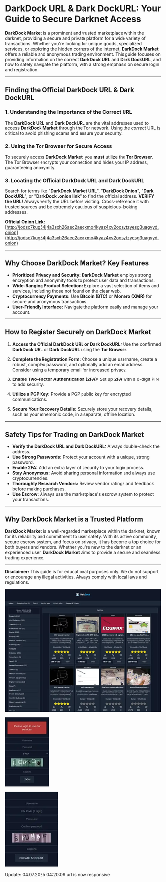 # DarkDock URL & Dark DockURL: Your Guide to Secure Darknet Access

**DarkDock Market** is a prominent and trusted marketplace within the darknet, providing a secure and private platform for a wide variety of transactions. Whether you're looking for unique goods, specialized services, or exploring the hidden corners of the internet, **DarkDock Market** offers a reliable and anonymous trading environment. This guide focuses on providing information on the correct **DarkDock URL** and **Dark DockURL**, and how to safely navigate the platform, with a strong emphasis on secure login and registration.

---

## Finding the Official DarkDock URL & Dark DockURL

### 1. **Understanding the Importance of the Correct URL**
The **DarkDock URL** and **Dark DockURL** are the vital addresses used to access **DarkDock Market** through the Tor network. Using the *correct* URL is critical to avoid phishing scams and ensure your security.

### 2. **Using the Tor Browser for Secure Access**
To securely access **DarkDock Market**, you **must** utilize the **Tor Browser**. The Tor Browser encrypts your connection and hides your IP address, guaranteeing anonymity.

### 3. **Locating the Official DarkDock URL and Dark DockURL**
Search for terms like "**DarkDock Market URL**", "**DarkDock Onion**", "**Dark DockURL**", or "**DarkDock .onion link**" to find the official address.
**VERIFY the URL!** Always verify the URL before visiting. Cross-reference it with trusted sources and be extremely cautious of suspicious-looking addresses.

**Official Onion Link:** [http://jodsc7kug54j4a3sxh26aec2aeqxmo4kyaz4xv2oosytzyesg3uagvyd.onion](http://jodsc7kug54j4a3sxh26aec2aeqxmo4kyaz4xv2oosytzyesg3uagvyd.onion) 



---

## Why Choose DarkDock Market? Key Features

- **Prioritized Privacy and Security:** **DarkDock Market** employs strong encryption and anonymity tools to protect user data and transactions.
- **Wide-Ranging Product Selection:** Explore a vast selection of items and services, including those not found on the clear web.
- **Cryptocurrency Payments:** Use **Bitcoin (BTC)** or **Monero (XMR)** for secure and anonymous transactions.
- **User-Friendly Interface:** Navigate the platform easily and manage your account.

---

## How to Register Securely on DarkDock Market

1.  **Access the Official DarkDock URL or Dark DockURL:**
Use the confirmed **DarkDock URL** or **Dark DockURL** using the **Tor Browser**.

2.  **Complete the Registration Form:**
Choose a unique username, create a robust, complex password, and optionally add an email address. Consider using a temporary email for increased privacy.

3.  **Enable Two-Factor Authentication (2FA):**
Set up **2FA** with a 6-digit PIN to add security.

4.  **Utilize a PGP Key:**
 Provide a PGP public key for encrypted communications.

5.  **Secure Your Recovery Details:**
 Securely store your recovery details, such as your mnemonic code, in a separate, offline location.

---

## Safety Tips for Trading on DarkDock Market

-   **Verify the DarkDock URL and Dark DockURL:** Always double-check the address.
-   **Use Strong Passwords:** Protect your account with a unique, strong password.
-   **Enable 2FA:** Add an extra layer of security to your login process.
-   **Stay Anonymous:** Avoid sharing personal information and always use cryptocurrencies.
-   **Thoroughly Research Vendors:** Review vendor ratings and feedback before making purchases.
-   **Use Escrow:** Always use the marketplace's escrow system to protect your transactions.

---

## Why DarkDock Market is a Trusted Platform

**DarkDock Market** is a well-regarded marketplace within the darknet, known for its reliability and commitment to user safety. With its active community, secure escrow system, and focus on privacy, it has become a top choice for both buyers and vendors. Whether you're new to the darknet or an experienced user, **DarkDock Market** aims to provide a secure and seamless trading experience.

---

**Disclaimer:** This guide is for educational purposes only. We do not support or encourage any illegal activities. Always comply with local laws and regulations.

<a href="http://jodsc7kug54j4a3sxh26aec2aeqxmo4kyaz4xv2oosytzyesg3uagvyd.onion"><img src="/icons/stop.webp" alt="DarkDock Market Preview" style="max-width: 100%;"></a>

<a href="http://jodsc7kug54j4a3sxh26aec2aeqxmo4kyaz4xv2oosytzyesg3uagvyd.onion"><img src="/icons/screen.webp" alt="DarkDock Login" style="max-width: 100%;"></a>

<a href="http://jodsc7kug54j4a3sxh26aec2aeqxmo4kyaz4xv2oosytzyesg3uagvyd.onion"><img src="/icons/display.webp" alt="DarkDock Register" style="max-width: 100%;"></a>



Update:  04.07.2025 04:20:09 url is now responsive